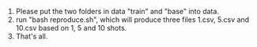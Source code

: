 1. Please put the two folders in data "train" and "base" into data.
2. run "bash reproduce.sh", which will produce three files 1.csv, 5.csv and 10.csv based on 1, 5 and 10 shots.
3. That's all.
